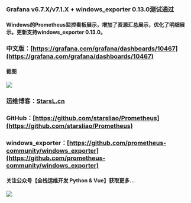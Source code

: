 ###  Grafana v6.7.X/v7.1.X + windows_exporter 0.13.0测试通过
#### Windows的Prometheus监控看板展示，增加了资源汇总展示，优化了明细展示。更新支持windows_exporter 0.13.0。
### 中文版：[https://grafana.com/grafana/dashboards/10467](https://grafana.com/grafana/dashboards/10467)


#### 截图

![](https://github.com/starsliao/Prometheus/blob/master/windows_exporter/windows_exporter.png)  
### 运维博客：[StarsL.cn](https://starsl.cn/)
### GitHub：[https://github.com/starsliao/Prometheus](https://github.com/starsliao/Prometheus)
### windows_exporter：[https://github.com/prometheus-community/windows_exporter](https://github.com/prometheus-community/windows_exporter)

#### 关注公众号【**全栈运维开发 Python & Vue**】获取更多...
![](https://github.com/starsliao/Prometheus/blob/master/qr.jpg)
